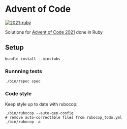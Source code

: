 # Advent of Code

[![2021-ruby](https://github.com/invalidusrname/adventofcode/actions/workflows/2021-ruby.yaml/badge.svg)](https://github.com/invalidusrname/adventofcode/actions/workflows/2021-ruby.yaml)


Solutions for [Advent of Code 2021](https://adventofcode.com/2021) done in Ruby

## Setup

    bundle install --binstubs

### Runnning tests

    ./bin/rspec spec

### Code style

Keep style up to date with rubocop:

    ./bin/rubocop --auto-gen-config
    # remove auto-correctable files from rubocop_todo.yml
    ./bin/rubocop -a
